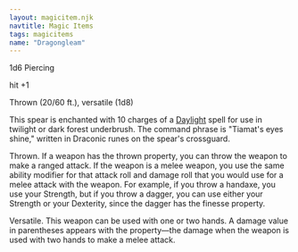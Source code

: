 ```yaml
---
layout: magicitem.njk
navtitle: Magic Items
tags: magicitems
name: "Dragongleam"
---
```

1d6 Piercing

hit +1 

Thrown (20/60 ft.), versatile (1d8)

This spear is enchanted with 10 charges of a <a href="{{ '/spells/Daylight' | url }}">Daylight</a> spell for use in twilight or dark forest underbrush. The command phrase is "Tiamat's eyes shine," written in Draconic runes on the spear's crossguard.

Thrown. If a weapon has the thrown property, you can throw the weapon to make a ranged attack. If the weapon is a melee weapon, you use the same ability modifier for that attack roll and damage roll that you would use for a melee attack with the weapon. For example, if you throw a handaxe, you use your Strength, but if you throw a dagger, you can use either your Strength or your Dexterity, since the dagger has the finesse property.

Versatile. This weapon can be used with one or two hands. A damage value in parentheses appears with the property—the damage when the weapon is used with two hands to make a melee attack.